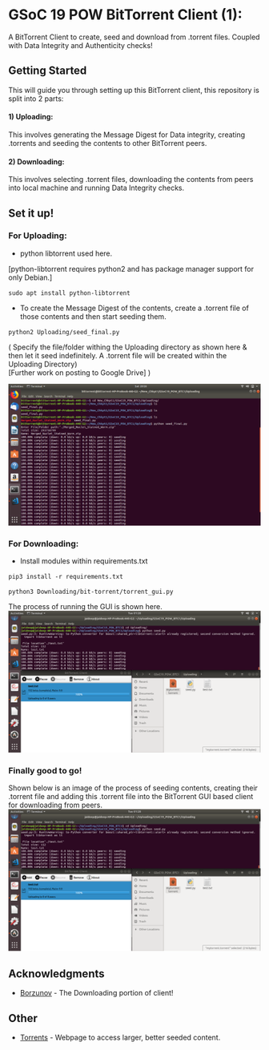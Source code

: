 # GSoC 19 POW BitTorrent Client (1):

A BitTorrent Client to create, seed and download from .torrent files. Coupled with Data Integrity and Authenticity checks!

## Getting Started

This will guide you through setting up this BitTorrent client, this repository is split into 2 parts:

#### 1) Uploading:
This involves generating the Message Digest for Data integrity, creating .torrents and seeding the contents to other BitTorrent peers.

#### 2) Downloading:
This involves selecting .torrent files, downloading the contents from peers into local machine and running Data Integrity checks.  


## Set it up!

### For Uploading:

- python libtorrent used here.

[python-libtorrent requires python2 and has package manager support for only Debian.]
```
sudo apt install python-libtorrent
```
- To create the Message Digest of the contents, create a .torrent file of those contents and then start seeding them.
```
python2 Uploading/seed_final.py
```
( Specify the file/folder withing the Uploading directory as shown here & then let it seed indefinitely. A .torrent file will be created within the Uploading Directory)  
[Further work on posting to Google Drive] )

![](images/seeding.png)


### For Downloading:
- Install modules within requirements.txt
```
pip3 install -r requirements.txt 

```

```
python3 Downloading/bit-torrent/torrent_gui.py 
```
The process of running the GUI is shown here.
![](images/download.png)

### Finally good to go!
Shown below is an image of the process of seeding contents, creating their .torrent file and adding this .torrent file into the BitTorrent GUI based client for downloading from peers.
![](images/download.png)



## Acknowledgments

* [Borzunov](https://github.com/borzunov/bit-torrent) - The Downloading portion of client! 

## Other


* [Torrents](https://eztv.io/) - Webpage to access larger, better seeded content.

